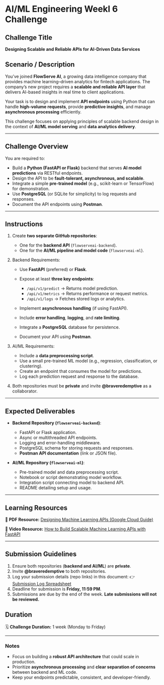 # AI/ML Engineering Weekl 6 Challenge

## Challenge Title

**Designing Scalable and Reliable APIs for AI-Driven Data Services**

## Scenario / Description

You’ve joined **FlowServe AI**, a growing data intelligence company that provides machine learning–driven analytics for fintech applications. The company’s new project requires a **scalable and reliable API layer** that delivers AI-based insights in real time to client applications.

Your task is to design and implement **API endpoints** using Python that can handle **high-volume requests**, provide **predictive insights**, and manage **asynchronous processing** efficiently.

This challenge focuses on applying principles of scalable backend design in the context of **AI/ML model serving** and **data analytics delivery**.

---

## Challenge Overview

You are required to:

* Build a **Python (FastAPI or Flask)** backend that serves **AI model predictions** via RESTful endpoints.
* Design the API to be **fault-tolerant, asynchronous, and scalable**.
* Integrate a simple **pre-trained model** (e.g., scikit-learn or TensorFlow) for demonstration.
* Use **PostgreSQL** (or SQLite for simplicity) to log requests and responses.
* Document the API endpoints using **Postman**.

---

## Instructions

1. Create **two separate GitHub repositories**:

   * One for the **backend API** (`flowserveai-backend`).
   * One for the **AI/ML pipeline and model code** (`flowserveai-ml`).
2. Backend Requirements:

   * Use **FastAPI** (preferred) or **Flask**.
   * Expose at least **three key endpoints**:

     * `/api/v1/predict` → Returns model prediction.
     * `/api/v1/metrics` → Returns performance or request metrics.
     * `/api/v1/logs` → Fetches stored logs or analytics.
   * Implement **asynchronous handling** (if using FastAPI).
   * Include **error handling**, **logging**, and **rate limiting**.
   * Integrate a **PostgreSQL** database for persistence.
   * Document your API using **Postman**.
3. AI/ML Requirements:

   * Include a **data preprocessing script**.
   * Use a small pre-trained ML model (e.g., regression, classification, or clustering).
   * Create an endpoint that consumes the model for predictions.
   * Log each prediction request and response to the database.
4. Both repositories must be **private** and invite **@braveredemptive** as a collaborator.

---

## Expected Deliverables

* **Backend Repository (`flowserveai-backend`)**:

  * FastAPI or Flask application.
  * Async or multithreaded API endpoints.
  * Logging and error-handling middleware.
  * PostgreSQL schema for storing requests and responses.
  * **Postman API documentation** (link or JSON file).
* **AI/ML Repository (`flowserveai-ml`)**:

  * Pre-trained model and data preprocessing script.
  * Notebook or script demonstrating model workflow.
  * Integration script connecting model to backend API.
  * README detailing setup and usage.

---

## Learning Resources

**📘 PDF Resource:**
[Designing Machine Learning APIs (Google Cloud Guide)](https://cloud.google.com/architecture/ml-design-patterns)

**🎥 Video Resource:**
[How to Build Scalable Machine Learning APIs with FastAPI](https://www.youtube.com/watch?v=0RSBz3qg9Zg)

---

## Submission Guidelines

1. Ensure both repositories (**backend and AI/ML**) are **private**.
2. Invite **@braveredemptive** to both repositories.
3. Log your submission details (repo links) in this document:
   👉 [Submission Log Spreadsheet](https://docs.google.com/spreadsheets/d/131My2Yo2ekHu9KR9v0-NOfFENDiNm8rT0UEXBhUrkbc/edit?usp=drivesdk)
4. Deadline for submission is **Friday, 11:59 PM**.
5. Submissions are due by the end of the week. **Late submissions will not be reviewed.**


## Duration

🗓️ **Challenge Duration:** 1 week (Monday to Friday)

---

### Notes

* Focus on building a **robust API architecture** that could scale in production.
* Prioritize **asynchronous processing** and **clear separation of concerns** between backend and ML code.
* Keep your endpoints predictable, consistent, and developer-friendly.

